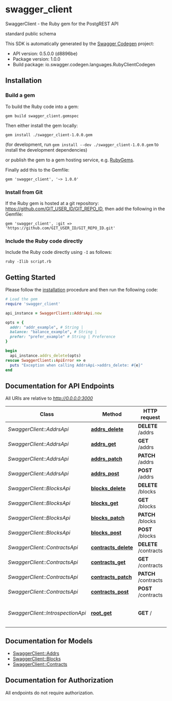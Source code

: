 # swagger_client

SwaggerClient - the Ruby gem for the PostgREST API

standard public schema

This SDK is automatically generated by the [Swagger Codegen](https://github.com/swagger-api/swagger-codegen) project:

- API version: 0.5.0.0 (d8896be)
- Package version: 1.0.0
- Build package: io.swagger.codegen.languages.RubyClientCodegen

## Installation

### Build a gem

To build the Ruby code into a gem:

```shell
gem build swagger_client.gemspec
```

Then either install the gem locally:

```shell
gem install ./swagger_client-1.0.0.gem
```
(for development, run `gem install --dev ./swagger_client-1.0.0.gem` to install the development dependencies)

or publish the gem to a gem hosting service, e.g. [RubyGems](https://rubygems.org/).

Finally add this to the Gemfile:

    gem 'swagger_client', '~> 1.0.0'

### Install from Git

If the Ruby gem is hosted at a git repository: https://github.com/GIT_USER_ID/GIT_REPO_ID, then add the following in the Gemfile:

    gem 'swagger_client', :git => 'https://github.com/GIT_USER_ID/GIT_REPO_ID.git'

### Include the Ruby code directly

Include the Ruby code directly using `-I` as follows:

```shell
ruby -Ilib script.rb
```

## Getting Started

Please follow the [installation](#installation) procedure and then run the following code:
```ruby
# Load the gem
require 'swagger_client'

api_instance = SwaggerClient::AddrsApi.new

opts = { 
  addr: "addr_example", # String | 
  balance: "balance_example", # String | 
  prefer: "prefer_example" # String | Preference
}

begin
  api_instance.addrs_delete(opts)
rescue SwaggerClient::ApiError => e
  puts "Exception when calling AddrsApi->addrs_delete: #{e}"
end

```

## Documentation for API Endpoints

All URIs are relative to *http://0.0.0.0:3000*

Class | Method | HTTP request | Description
------------ | ------------- | ------------- | -------------
*SwaggerClient::AddrsApi* | [**addrs_delete**](docs/AddrsApi.md#addrs_delete) | **DELETE** /addrs | 
*SwaggerClient::AddrsApi* | [**addrs_get**](docs/AddrsApi.md#addrs_get) | **GET** /addrs | 
*SwaggerClient::AddrsApi* | [**addrs_patch**](docs/AddrsApi.md#addrs_patch) | **PATCH** /addrs | 
*SwaggerClient::AddrsApi* | [**addrs_post**](docs/AddrsApi.md#addrs_post) | **POST** /addrs | 
*SwaggerClient::BlocksApi* | [**blocks_delete**](docs/BlocksApi.md#blocks_delete) | **DELETE** /blocks | 
*SwaggerClient::BlocksApi* | [**blocks_get**](docs/BlocksApi.md#blocks_get) | **GET** /blocks | 
*SwaggerClient::BlocksApi* | [**blocks_patch**](docs/BlocksApi.md#blocks_patch) | **PATCH** /blocks | 
*SwaggerClient::BlocksApi* | [**blocks_post**](docs/BlocksApi.md#blocks_post) | **POST** /blocks | 
*SwaggerClient::ContractsApi* | [**contracts_delete**](docs/ContractsApi.md#contracts_delete) | **DELETE** /contracts | 
*SwaggerClient::ContractsApi* | [**contracts_get**](docs/ContractsApi.md#contracts_get) | **GET** /contracts | 
*SwaggerClient::ContractsApi* | [**contracts_patch**](docs/ContractsApi.md#contracts_patch) | **PATCH** /contracts | 
*SwaggerClient::ContractsApi* | [**contracts_post**](docs/ContractsApi.md#contracts_post) | **POST** /contracts | 
*SwaggerClient::IntrospectionApi* | [**root_get**](docs/IntrospectionApi.md#root_get) | **GET** / | OpenAPI description (this document)


## Documentation for Models

 - [SwaggerClient::Addrs](docs/Addrs.md)
 - [SwaggerClient::Blocks](docs/Blocks.md)
 - [SwaggerClient::Contracts](docs/Contracts.md)


## Documentation for Authorization

 All endpoints do not require authorization.

